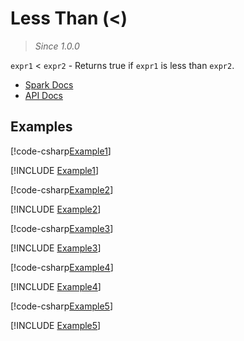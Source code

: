 ﻿# Less Than (<)

> _Since 1.0.0_

`expr1` < `expr2` - Returns true if `expr1` is less than `expr2`.

* [Spark Docs](https://spark.apache.org/docs/latest/api/sql/index.html#_5)
* [API Docs](xref:TypedSpark.NET.Columns.TypedOrdColumn`3.op_LessThan*)

## Examples

[!code-csharp[Example1](../../../TypedSpark.NET.Tests/Examples/LessThan.cs#Example1)]

[!INCLUDE [Example1](../../../TypedSpark.NET.Tests/Examples/__examples__/LessThan.Case1.md)]

[!code-csharp[Example2](../../../TypedSpark.NET.Tests/Examples/LessThan.cs#Example2)]

[!INCLUDE [Example2](../../../TypedSpark.NET.Tests/Examples/__examples__/LessThan.Case2.md)]

[!code-csharp[Example3](../../../TypedSpark.NET.Tests/Examples/LessThan.cs#Example3)]

[!INCLUDE [Example3](../../../TypedSpark.NET.Tests/Examples/__examples__/LessThan.Case3.md)]

[!code-csharp[Example4](../../../TypedSpark.NET.Tests/Examples/LessThan.cs#Example4)]

[!INCLUDE [Example4](../../../TypedSpark.NET.Tests/Examples/__examples__/LessThan.Case4.md)]

[!code-csharp[Example5](../../../TypedSpark.NET.Tests/Examples/LessThan.cs#Example5)]

[!INCLUDE [Example5](../../../TypedSpark.NET.Tests/Examples/__examples__/LessThan.Case5.md)]
